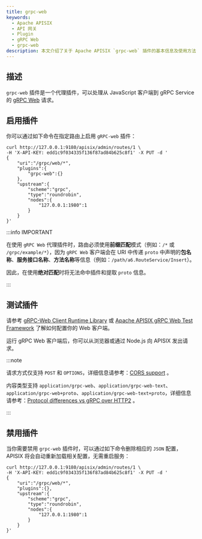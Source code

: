 ```yaml
---
title: grpc-web
keywords:
  - Apache APISIX
  - API 网关
  - Plugin
  - gRPC Web
  - grpc-web
description: 本文介绍了关于 Apache APISIX `grpc-web` 插件的基本信息及使用方法。
---
```


<!--
#
# Licensed to the Apache Software Foundation (ASF) under one or more
# contributor license agreements.  See the NOTICE file distributed with
# this work for additional information regarding copyright ownership.
# The ASF licenses this file to You under the Apache License, Version 2.0
# (the "License"); you may not use this file except in compliance with
# the License.  You may obtain a copy of the License at
#
#     http://www.apache.org/licenses/LICENSE-2.0
#
# Unless required by applicable law or agreed to in writing, software
# distributed under the License is distributed on an "AS IS" BASIS,
# WITHOUT WARRANTIES OR CONDITIONS OF ANY KIND, either express or implied.
# See the License for the specific language governing permissions and
# limitations under the License.
#
-->

## 描述

`grpc-web` 插件是一个代理插件，可以处理从 JavaScript 客户端到 gRPC Service 的 [gRPC Web](https://github.com/grpc/grpc-web) 请求。

## 启用插件

你可以通过如下命令在指定路由上启用 `gRPC-web` 插件：

```shell
curl http://127.0.0.1:9180/apisix/admin/routes/1 \
-H 'X-API-KEY: edd1c9f034335f136f87ad84b625c8f1' -X PUT -d '
{
    "uri":"/grpc/web/*",
    "plugins":{
        "grpc-web":{}
    },
    "upstream":{
        "scheme":"grpc",
        "type":"roundrobin",
        "nodes":{
            "127.0.0.1:1980":1
        }
    }
}'
```

:::info IMPORTANT

在使用 `gRPC Web` 代理插件时，路由必须使用**前缀匹配**模式（例如：`/*` 或 `/grpc/example/*`），因为 `gRPC Web` 客户端会在 URI 中传递 `proto` 中声明的**包名称**、**服务接口名称**、**方法名称**等信息（例如：`/path/a6.RouteService/Insert`）。

因此，在使用**绝对匹配**时将无法命中插件和提取 `proto` 信息。

:::

## 测试插件

请参考 [gRPC-Web Client Runtime Library](https://www.npmjs.com/package/grpc-web) 或 [Apache APISIX gRPC Web Test Framework](https://github.com/apache/apisix/tree/master/t/plugin/grpc-web) 了解如何配置你的 Web 客户端。

运行 gRPC Web 客户端后，你可以从浏览器或通过 Node.js 向 APISIX 发出请求。

:::note

请求方式仅支持 `POST` 和 `OPTIONS`，详细信息请参考：[CORS support](https://github.com/grpc/grpc-web/blob/master/doc/browser-features.md#cors-support) 。

内容类型支持 `application/grpc-web`、`application/grpc-web-text`、`application/grpc-web+proto`、`application/grpc-web-text+proto`，详细信息请参考：[Protocol differences vs gRPC over HTTP2](https://github.com/grpc/grpc/blob/master/doc/PROTOCOL-WEB.md#protocol-differences-vs-grpc-over-http2) 。

:::

## 禁用插件

当你需要禁用 `grpc-web` 插件时，可以通过如下命令删除相应的 `JSON` 配置，APISIX 将会自动重新加载相关配置，无需重启服务：

```shell
curl http://127.0.0.1:9180/apisix/admin/routes/1 \
-H 'X-API-KEY: edd1c9f034335f136f87ad84b625c8f1' -X PUT -d '
{
    "uri":"/grpc/web/*",
    "plugins":{},
    "upstream":{
        "scheme":"grpc",
        "type":"roundrobin",
        "nodes":{
            "127.0.0.1:1980":1
        }
    }
}'
```
